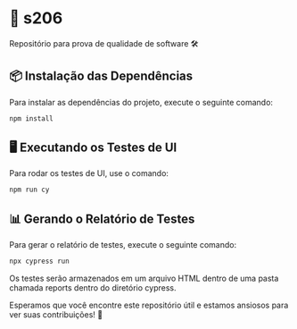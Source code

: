 # 🚀 s206
Repositório para prova de qualidade de software 🛠️

## 📦 Instalação das Dependências 

Para instalar as dependências do projeto, execute o seguinte comando:

```bash
npm install
```

## 🖥️ Executando os Testes de UI
Para rodar os testes de UI, use o comando:

```bash
npm run cy
```

## 📊 Gerando o Relatório de Testes
Para gerar o relatório de testes, execute o seguinte comando:
```bash
npx cypress run
```

Os testes serão armazenados em um arquivo HTML dentro de uma pasta chamada reports dentro do diretório cypress.

Esperamos que você encontre este repositório útil e estamos ansiosos para ver suas contribuições! 🎉
